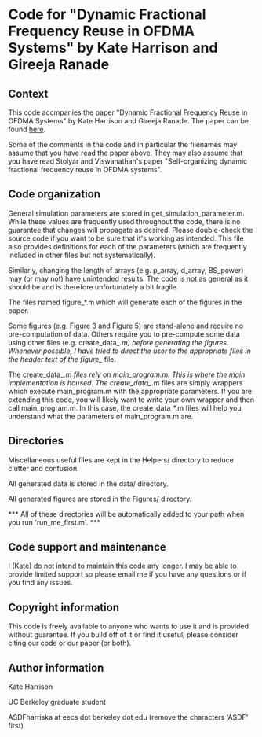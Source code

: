 Code for "Dynamic Fractional Frequency Reuse in OFDMA Systems" by Kate Harrison and Gireeja Ranade
==================================================================================================


Context
-------
This code accmpanies the paper "Dynamic Fractional Frequency Reuse in
OFDMA Systems" by Kate Harrison and Gireeja Ranade. The paper can be
found [here](http://www.eecs.berkeley.edu/~gireeja/ee224b_gireejaranade_kateharrison.pdf).

Some of the comments in the code and in particular the filenames may
assume that you have read the paper above. They may also assume that you
have read Stolyar and Viswanathan's paper "Self-organizing dynamic
fractional frequency reuse in OFDMA systems".


Code organization
-----------------
General simulation parameters are stored in get_simulation_parameter.m.
While these values are frequently used throughout the code, there is no
guarantee that changes will propagate as desired. Please double-check the
source code if you want to be sure that it's working as intended. This
file also provides definitions for each of the parameters (which are
frequently included in other files but not systematically).

Similarly, changing the length of arrays (e.g. p_array, d_array,
BS_power) may (or may not) have unintended results. The code is not as
general as it should be and is therefore unfortunately a bit fragile.

The files named figure_*.m which will generate each of the figures in the
paper.

Some figures (e.g. Figure 3 and Figure 5) are stand-alone and require no
pre-computation of data. Others require you to pre-compute some data
using other files (e.g. create_data_*.m) before generating the figures.
Whenever possible, I have tried to direct the user to the appropriate
files in the header text of the figure_* file.

The create_data_*.m files rely on main_program.m. This is where the main
implementation is housed. The create_data_*.m files are simply wrappers
which execute main_program.m with the appropriate parameters. If you are
extending this code, you will likely want to write your own wrapper and
then call main_program.m. In this case, the create_data_*.m files will
help you understand what the parameters of main_program.m are.


Directories
-----------
Miscellaneous useful files are kept in the Helpers/ directory to reduce
clutter and confusion.

All generated data is stored in the data/ directory.

All generated figures are stored in the Figures/ directory.

*** All of these directories will be automatically added to your path
when you run 'run_me_first.m'. ***


Code support and maintenance
----------------------------
I (Kate) do not intend to maintain this code any longer. I may be able to
provide limited support so please email me if you have any questions or
if you find any issues.


Copyright information
---------------------
This code is freely available to anyone who wants to use it and is
provided without guarantee. If you build off of it or find it useful,
please consider citing our code or our paper (or both).


Author information
------------------
Kate Harrison

UC Berkeley graduate student

ASDFharriska at eecs dot berkeley dot edu (remove the characters 'ASDF' first)